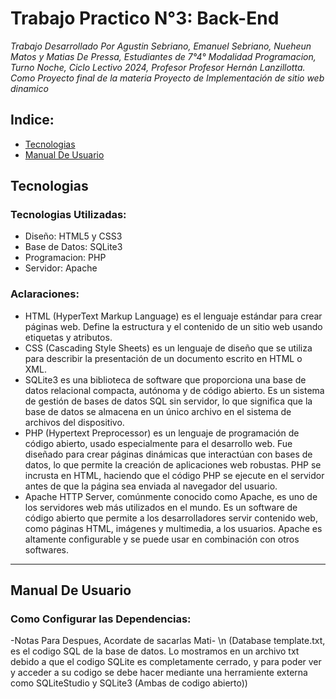 # Trabajo Practico N°3: Back-End

*Trabajo Desarrollado Por Agustin Sebriano, Emanuel Sebriano, Nueheun Matos y Matias De Pressa, Estudiantes de 7°4° Modalidad Programacion, Turno Noche, Ciclo Lectivo 2024, Profesor Profesor Hernán Lanzillotta. Como Proyecto final de la materia Proyecto de Implementación de sitio web dinamico*

## Indice:
- [Tecnologias](#Tecnologias)
- [Manual De Usuario](#manual-de-usuario)

## Tecnologias

### Tecnologias Utilizadas:
- Diseño: HTML5 y CSS3
- Base de Datos: SQLite3
- Programacion: PHP
- Servidor: Apache

### Aclaraciones:
- HTML (HyperText Markup Language) es el lenguaje estándar para crear páginas web. Define la estructura y el contenido de un sitio web usando etiquetas y atributos.
- CSS (Cascading Style Sheets) es un lenguaje de diseño que se utiliza para describir la presentación de un documento escrito en HTML o XML.
- SQLite3 es una biblioteca de software que proporciona una base de datos relacional compacta, autónoma y de código abierto. Es un sistema de gestión de bases de datos SQL sin servidor, lo que significa que la base de datos se almacena en un único archivo en el sistema de archivos del dispositivo.
- PHP (Hypertext Preprocessor) es un lenguaje de programación de código abierto, usado especialmente para el desarrollo web. Fue diseñado para crear páginas dinámicas que interactúan con bases de datos, lo que permite la creación de aplicaciones web robustas. PHP se incrusta en HTML, haciendo que el código PHP se ejecute en el servidor antes de que la página sea enviada al navegador del usuario.
- Apache HTTP Server, comúnmente conocido como Apache, es uno de los servidores web más utilizados en el mundo. Es un software de código abierto que permite a los desarrolladores servir contenido web, como páginas HTML, imágenes y multimedia, a los usuarios. Apache es altamente configurable y se puede usar en combinación con otros softwares.

---

## Manual De Usuario
### Como Configurar las Dependencias:


-Notas Para Despues, Acordate de sacarlas Mati- \n
(Database template.txt, es el codigo SQL de la base de datos. Lo mostramos en un archivo txt debido a que el codigo SQLite es completamente cerrado, y para poder ver y acceder a su codigo se debe hacer mediante una herramiente externa como SQLiteStudio y SQLite3 (Ambas de codigo abierto))